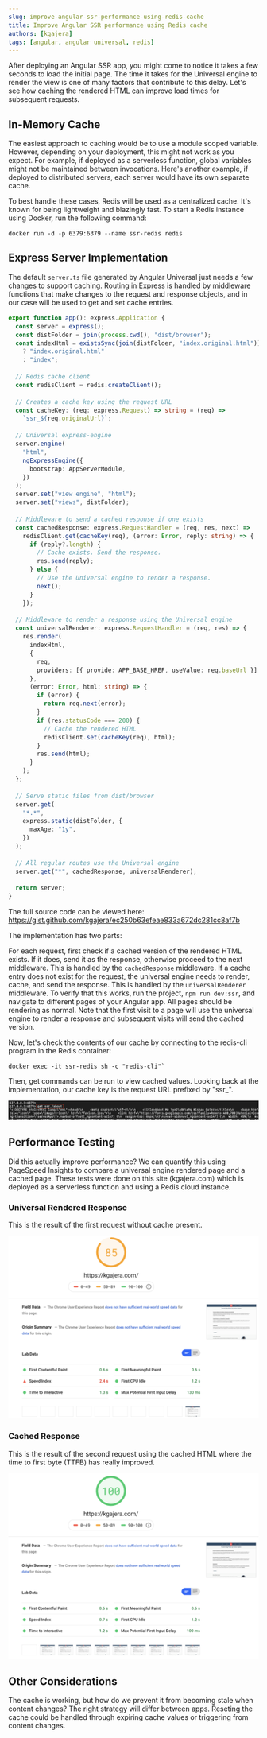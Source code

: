 ```yaml
---
slug: improve-angular-ssr-performance-using-redis-cache
title: Improve Angular SSR performance using Redis cache
authors: [kgajera]
tags: [angular, angular universal, redis]
---
```


After deploying an Angular SSR app, you might come to notice it takes a few seconds to load the initial page. The time it takes for the Universal engine to render the view is one of many factors that contribute to this delay. Let's see how caching the rendered HTML can improve load times for subsequent requests.

<!--truncate-->

## In-Memory Cache

The easiest approach to caching would be to use a module scoped variable. However, depending on your deployment, this might not work as you expect. For example, if deployed as a serverless function, global variables might not be maintained between invocations. Here's another example, if deployed to distributed servers, each server would have its own separate cache.

To best handle these cases, Redis will be used as a centralized cache. It's known for being lightweight and blazingly fast. To start a Redis instance using Docker, run the following command:

```shell
docker run -d -p 6379:6379 --name ssr-redis redis
```

## Express Server Implementation

The default `server.ts` file generated by Angular Universal just needs a few changes to support caching. Routing in Express is handled by [middleware](https://expressjs.com/en/guide/using-middleware.html#middleware.router) functions that make changes to the request and response objects, and in our case will be used to get and set cache entries.

```ts title="server.ts"
export function app(): express.Application {
  const server = express();
  const distFolder = join(process.cwd(), "dist/browser");
  const indexHtml = existsSync(join(distFolder, "index.original.html"))
    ? "index.original.html"
    : "index";

  // Redis cache client
  const redisClient = redis.createClient();

  // Creates a cache key using the request URL
  const cacheKey: (req: express.Request) => string = (req) =>
    `ssr_${req.originalUrl}`;

  // Universal express-engine
  server.engine(
    "html",
    ngExpressEngine({
      bootstrap: AppServerModule,
    })
  );
  server.set("view engine", "html");
  server.set("views", distFolder);

  // Middleware to send a cached response if one exists
  const cachedResponse: express.RequestHandler = (req, res, next) =>
    redisClient.get(cacheKey(req), (error: Error, reply: string) => {
      if (reply?.length) {
        // Cache exists. Send the response.
        res.send(reply);
      } else {
        // Use the Universal engine to render a response.
        next();
      }
    });

  // Middleware to render a response using the Universal engine
  const universalRenderer: express.RequestHandler = (req, res) => {
    res.render(
      indexHtml,
      {
        req,
        providers: [{ provide: APP_BASE_HREF, useValue: req.baseUrl }],
      },
      (error: Error, html: string) => {
        if (error) {
          return req.next(error);
        }
        if (res.statusCode === 200) {
          // Cache the rendered HTML
          redisClient.set(cacheKey(req), html);
        }
        res.send(html);
      }
    );
  };

  // Serve static files from dist/browser
  server.get(
    "*.*",
    express.static(distFolder, {
      maxAge: "1y",
    })
  );

  // All regular routes use the Universal engine
  server.get("*", cachedResponse, universalRenderer);

  return server;
}
```

The full source code can be viewed here: https://gist.github.com/kgajera/ec250b63efeae833a672dc281cc8af7b

The implementation has two parts:

For each request, first check if a cached version of the rendered HTML exists. If it does, send it as the response, otherwise proceed to the next middleware. This is handled by the `cachedResponse` middleware.
If a cache entry does not exist for the request, the universal engine needs to render, cache, and send the response. This is handled by the `universalRenderer` middleware.
To verify that this works, run the project, `npm run dev:ssr`, and navigate to different pages of your Angular app. All pages should be rendering as normal. Note that the first visit to a page will use the universal engine to render a response and subsequent visits will send the cached version.

Now, let's check the contents of our cache by connecting to the redis-cli program in the Redis container:

```shell
docker exec -it ssr-redis sh -c "redis-cli"`
```

Then, get commands can be run to view cached values. Looking back at the implementation, our cache key is the request URL prefixed by "ssr\_".

![Docker Redis](./redis-cli.png)

## Performance Testing

Did this actually improve performance? We can quantify this using PageSpeed Insights to compare a universal engine rendered page and a cached page. These tests were done on this site (kgajera.com) which is deployed as a serverless function and using a Redis cloud instance.

### Universal Rendered Response

This is the result of the first request without cache present.

![PageSpeed Insights Before](./pagespeed-insights-before.png)

### Cached Response

This is the result of the second request using the cached HTML where the time to first byte (TTFB) has really improved.

![PageSpeed Insights After](./pagespeed-insights-after.png)

## Other Considerations

The cache is working, but how do we prevent it from becoming stale when content changes? The right strategy will differ between apps. Reseting the cache could be handled through expiring cache values or triggering from content changes.
